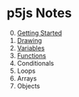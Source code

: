 # p5js Notes

0. [Getting Started](0-Getting%20Started/notes.md)
1. [Drawing](1-Drawing/notes.md) 
2. [Variables](2-Variables/notes.md)
3. [Functions](3-Functions/notes.md)
4. Conditionals
5. Loops
6. Arrays
7. Objects